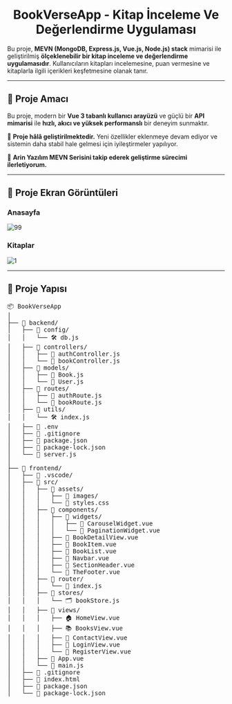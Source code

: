 
<h1 align="center"> BookVerseApp - Kitap İnceleme Ve Değerlendirme Uygulaması</h1>

Bu proje, **MEVN (MongoDB, Express.js, Vue.js, Node.js) stack** mimarisi ile geliştirilmiş **ölçeklenebilir bir kitap inceleme ve değerlendirme uygulamasıdır**. Kullanıcıların kitapları incelemesine, puan vermesine ve kitaplarla ilgili içerikleri keşfetmesine olanak tanır.

---

## 🚀 Proje Amacı

Bu proje, modern bir **Vue 3 tabanlı kullanıcı arayüzü** ve güçlü bir **API mimarisi** ile **hızlı, akıcı ve yüksek performanslı** bir deneyim sunmaktır.

📌 **Proje hâlâ geliştirilmektedir.** Yeni özellikler eklenmeye devam ediyor ve sistemin daha stabil hale gelmesi için iyileştirmeler yapılıyor.

🔹 **Arin Yazılım MEVN Serisini takip ederek geliştirme sürecimi ilerletiyorum.**  

---

## 📌 **Proje Ekran Görüntüleri**

### Anasayfa
![99](https://github.com/user-attachments/assets/9e7a59ba-6cb1-4492-9590-c3b8494cb925)

### Kitaplar
![1](https://github.com/user-attachments/assets/b637fad2-6a69-453a-a150-8c6bba7220ed)

---

<h2>📂 Proje Yapısı</h2>

<pre>
📦 BookVerseApp
│
├── 📂 backend/                       
│   ├── 📂 config/
│   │   └── 🛠 db.js                   
│   ├── 📂 controllers/
│   │   ├── 🧠 authController.js      
│   │   └── 🧠 bookController.js      
│   ├── 📂 models/
│   │   ├── 🧬 Book.js               
│   │   └── 🧬 User.js               
│   ├── 📂 routes/
│   │   ├── 🚏 authRoute.js           
│   │   └── 🚏 bookRoute.js           
│   ├── 📂 utils/
│   │   └── 🛠 index.js               
│   ├── 📄 .env                       
│   ├── 📄 .gitignore                 
│   ├── 📄 package.json                
│   ├── 📄 package-lock.json         
│   └── 📄 server.js                
│
├── 📂 frontend/                
│   ├── 📂 .vscode/               
│   ├── 📂 src/                       
│   │   ├── 📂 assets/
│   │   │   ├── 📁 images/            
│   │   │   └── 🎨 styles.css      
│   │   ├── 📂 components/
│   │   │   ├── 📂 widgets/           
│   │   │   │   ├── 🎠 CarouselWidget.vue   
│   │   │   │   └── 🔢 PaginationWidget.vue   
│   │   │   ├── 📄 BookDetailView.vue     
│   │   │   ├── 📄 BookItem.vue              
│   │   │   ├── 📄 BookList.vue              
│   │   │   ├── 📄 Navbar.vue              
│   │   │   ├── 📄 SectionHeader.vue        
│   │   │   └── 📄 TheFooter.vue         
│   │   ├── 📂 router/
│   │   │   └── 🧭 index.js          
│   │   ├── 📂 stores/
│   │   │   └── 🗂 bookStore.js       
│   │   ├── 📂 views/
│   │   │   ├── 🏠 HomeView.vue     
│   │   │   ├── 📚 BooksView.vue      
│   │   │   ├── 📨 ContactView.vue    
│   │   │   ├── 🔐 LoginView.vue     
│   │   │   └── 📝 RegisterView.vue   
│   │   ├── 🎨 App.vue               
│   │   └── 🚀 main.js               
│   ├── 📄 .gitignore               
│   ├── 📄 index.html              
│   ├── 📄 package.json            
│   └── 📄 package-lock.json      
</pre>
